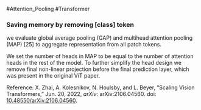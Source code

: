 #Attention_Pooling #Transformer


### Saving memory by removing [class] token

we evaluate global average pooling (GAP) and multihead attention pooling (MAP) [25] to aggregate representation from all patch tokens.

We set the number of heads in MAP to be equal to the number of attention heads in the rest of the model. To further simplify the head design we remove final non-linear projection before the final prediction layer, which was present in the original ViT paper.

Reference:
X. Zhai, A. Kolesnikov, N. Houlsby, and L. Beyer, “Scaling Vision Transformers,” Jun. 20, 2022, _arXiv_: arXiv:2106.04560. doi: [10.48550/arXiv.2106.04560](https://doi.org/10.48550/arXiv.2106.04560).